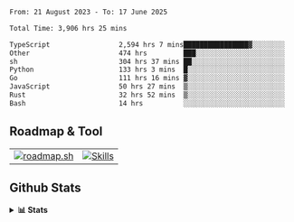 <!--START_SECTION:waka-->

```txt
From: 21 August 2023 - To: 17 June 2025

Total Time: 3,906 hrs 25 mins

TypeScript                 2,594 hrs 7 mins████████████████▓░░░░░░░░   66.41 %
Other                      474 hrs         ███░░░░░░░░░░░░░░░░░░░░░░   12.13 %
sh                         304 hrs 37 mins ██░░░░░░░░░░░░░░░░░░░░░░░   07.80 %
Python                     133 hrs 3 mins  █░░░░░░░░░░░░░░░░░░░░░░░░   03.41 %
Go                         111 hrs 16 mins ▓░░░░░░░░░░░░░░░░░░░░░░░░   02.85 %
JavaScript                 50 hrs 27 mins  ▒░░░░░░░░░░░░░░░░░░░░░░░░   01.29 %
Rust                       32 hrs 52 mins  ▒░░░░░░░░░░░░░░░░░░░░░░░░   00.84 %
Bash                       14 hrs          ░░░░░░░░░░░░░░░░░░░░░░░░░   00.36 %
```

<!--END_SECTION:waka-->

## Roadmap & Tool
<table align="center">
  <tr>
    <td>
      <a href="https://roadmap.sh">
        <img src="https://roadmap.sh/card/tall/6505f3e78dfc79db2fff8e3e?variant=dark" alt="roadmap.sh" />
      </a>
    </td>
    <td>
      <a href="https://github.com/chaninlaw">
        <img src="https://skillicons.dev/icons?i=js,typescript,nodejs,nestjs,react,next,astro,html,css,tailwind,postgres,prisma,docker,git,rust,go&perline=7&theme=dark" alt="Skills" />
      </a>
    </td>
  </tr>
</table>

## Github Stats
<details close>
  <summary><b>📊 Stats</b></summary>
  <div align="center">
    
<picture>
  <source
    srcset="https://github-readme-stats.vercel.app/api?username=chaninlaw&show_icons=true&theme=dark"
    media="(prefers-color-scheme: dark)"
  />
  <source
    srcset="https://github-readme-stats.vercel.app/api?username=chaninlaw&show_icons=true"
    media="(prefers-color-scheme: light), (prefers-color-scheme: no-preference)"
  />
  <img src="https://github-readme-stats.vercel.app/api?username=chaninlaw&show_icons=true" />
</picture>
    
<picture>
  <source
    srcset="https://github-readme-stats.vercel.app/api/top-langs/?username=chaninlaw&layout=donut&theme=dark"
    media="(prefers-color-scheme: dark)"
  />
  <source
    srcset="https://github-readme-stats.vercel.app/api/top-langs/?username=chaninlaw&layout=donut"
    media="(prefers-color-scheme: light), (prefers-color-scheme: no-preference)"
  />
  <img src="https://github-readme-stats.vercel.app/api/top-langs/?username=chaninlaw&layout=donut" />
</picture>
    
  </div>
  
</details>

